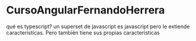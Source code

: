 # CursoAngularFernandoHerrera

qué es typescript?
un superset de javascript
es javascript pero le extiende caracteristicas. Pero también tiene sus propias características 
